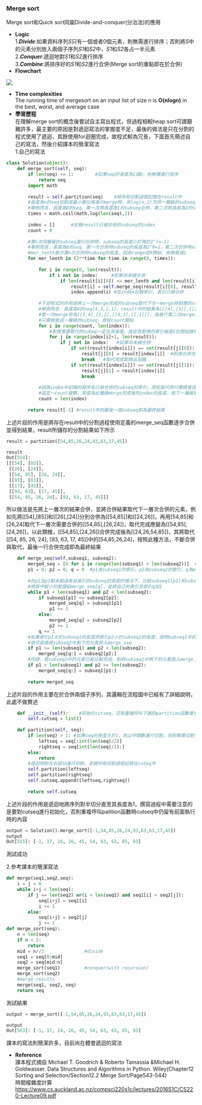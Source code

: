 ### Merge sort
Merge sort和Quick sort同屬Divide-and-conquer(分治法)的應用<br>
- **Logic**<br>
1.***Divide***:如果資料序列*S*只有一個或者0個元素，則無需進行排序；否則將*S*中的元素分別放入兩個子序列*S1*和*S2*中，*S1*和*S2*各占一半元素<br>
2.***Conquer***:遞迴地對*S1*和*S2*進行排序<br>
3.***Combine***:將排序好的*S1*和*S2*進行合併(Merge sort的重點即在於合併)<br>
- **Flowchart**<br>
<img src="https://github.com/Xu-Yidi/fluteanzi/blob/master/week7/merge_sort_flowchart.png">

- **Time complexities**<br>
The running time of mergesort on an input list of size n is **O(nlogn)** in the best, worst, and average case<br>
- **學習歷程**<br>
在理解merge sort的概念後嘗試自主寫出程式，但過程相較heap sort可謂艱難許多，最主要的原因是對遞迴寫法的掌握度不足，最後的做法是只在分割的程式使用了遞迴，其餘使用for迴圈完成，故程式較為冗長，下面首先簡述自己的寫法，然後介紹課本的簡潔寫法<br>
1.自己的寫法<br>
```Python
class Solution(object):
    def merge_sort(self, seq):
        if len(seq) <= 1:        #如果seq的長度為1或0，則無需進行排序
            return seq
        import math
        
        result = self.partition(seq)    #將所有切割過程記錄在result中   
        #長度為n的seq切割成最小單位再進行merge時，有log(n,2)次同一層級的subseq進行合併
        #舉例而言，長度為8的seq，第一次將長度為1的subseq合併，第二次將長度為2的subseq進行合併，第三次將長度為4的subeq合併，log(8,2)=3
        times = math.ceil(math.log(len(seq),2))   
    
        index = []      #記錄result已被合併的subseq的index
        count = 0
        
        #第n次同層級的subseq進行合併時，subseq的長度小於等於2^(n-1)
        #舉例而言，長度為8的seq，第一次合併時subseq的長度為2^0=1，第二次合併時subseq的長度為2^1=2，第三次為2^2=4
        #mer_lenth表示第n次合併時subseq的長度，因為range從0開始，故無需減1
        for mer_lenth in (2**time for time in range(0, times)): 
        
            for i in range(0, len(result)):
                if i not in index:     #如果尚未被合併
                    if len(result[i][0]) <= mer_lenth and len(result[i][1]) <= mer_lenth: #如果subseq的長度小於mer_lenth
                        result[i] = self.merge_seq(result[i][0], result[i][1]) #將兩個subseq合併後的結果取代原本位置的項目
                        index.append(i) #在index記錄索引，表示已被合併
            
            #下述程式的作用是將上一次merge完成的subseq取代下次一merge時對應的subseq
            #舉例而言，長度為4的seq[4,3,2,1]，result中的結果為[[[4],[3]],[[2],[1]],[[4,3],[2,1]]]，
            #第一次merge完為[[3,4],[1,2],[[4,3],[2,1]]]，為進行第二次merge需用[3,4]和[1,2]取代[[4,3],[2,1]]中的[4,3]和[1,2]
            #只需檢查這一層級的subseq，故從count開始
            for i in range(count, len(index)):
                #對應需要取代的subeq一定在其後面，故從其對應的索引後面1位開始搜尋
                for j in range(index[i]+1, len(result)):
                    if j not in index:   #如果尚未被合併
                        if set(result[index[i]]) == set(result[j][0]): #如果合併完成的subseq中元素和某subseq的元素相同
                            result[j][0] = result[index[i]]  #則用合併完的subseq取代此subseq
                            break   #取代完成即跳出迴圈
                        if set(result[index[i]]) == set(result[j][1]):
                            result[j][1] = result[index[i]]
                            break
            
            #因為index中記錄的是所有已被合併的subseq的索引，而在取代時只需檢查這一層級被合併的subseq的索引
            #設定一count變數，其值為此層級merge完成後的index的長度，故下一層級取代時只需檢查下一層合併的subseq，即從conut~len(index)
            count = len(index)
    
        return result[-1] #result中的最後一個subseq即為最終結果
```
上述片段的作用是將存在result中的分割過程使用定義的merge_seq函數逐步合併並得到結果，result所儲存的分割結果如下所示<br>
```Python
result = partition([54,85,26,24,93,63,17,45])    

result
Out[554]: 
[[[54], [85]],
 [[26], [24]],
 [[54, 85], [26, 24]],
 [[93], [63]],
 [[17], [45]],
 [[93, 63], [17, 45]],
 [[54, 85, 26, 24], [93, 63, 17, 45]]]
 ```
所以做法是先將上一層次的結果合併，並將合併結果取代下一層次合併的元素，例如先將[[54],[85]]和[[26],[24]]分別合併為[[54,85]]和[[24,26]]，再用[54,85]和[26,24]取代下一層次需要合併的[[54,85],[26,24]]，取代完成應變為[[54,85],[24,26]]，以此類推，[[54,85],[24,26]]合併完成後為[[24,26,54,85]]，其將取代[[54, 85, 26, 24], [93, 63, 17, 45]]中的[54,85,26,24]，按照此種方法，不斷合併與取代，最後一行合併完成即為最終結果<br>
```Python
    def merge_seq(self,subseq1, subseq2):   
        merged_seq = [0 for i in range(len(subseq1) + len(subseq2))]  #新建一長度為subseq1和subseq2長度之和的list儲存merge完的元素
        p1 = 0; p2 = 0; q = 0  #p1為subseq1的索引，p2為subseq2的索引，q為merge_seq的索引，並初始化索引為0
    
        #在p1及p2都未超過各自索引的subseq的長度的情況下，比較subseq1[p1]和subseq2[p2],
        #將其中較小的賦值給merge_seq[q]，並將自己的索引及索引q加1
        while p1 < len(subseq1) and p2 < len(subseq2):  
            if subseq1[p1] <= subseq2[p2]:  
                merged_seq[q] = subseq1[p1]
                p1 += 1
            else:
                merged_seq[q] = subseq2[p2]
                p2 += 1
            q += 1
        #如果索引p1大於subseq1的長度而索引p2小於subseq2的長度，說明subseq1中的元素已經比較完成
        #故可直接將subseq2中剩下的元素放入merge_seq
        if p1 >= len(subseq1) and p2 < len(subseq2):
            merged_seq[q:] = subseq2[p2:]
        #同理，若subseq2中的元素已經比較完成，則將subseq1中剩下的元素放入merge_seq
        if p1 < len(subseq1) and p2 >= len(subseq2):
            merged_seq[q:] = subseq1[p1:]
        
        return merged_seq
```
上述片段的作用主要在於合併兩個子序列，其邏輯在流程圖中已經有了詳細說明，此處不做贅述<br>
```Python
    def __init__(self):    #初始化cutseq，否則重複呼叫下面的partition函數會在上一次的cutseq的基礎上進行操作
        self.cutseq = list()
    
    def partition(self, seq):
        if len(seq) > 1: #如果seq的長度大於1，則以中間數進行切割，否則無需切割
            leftseq = seq[:int(len(seq)/2)]
            rightseq = seq[int(len(seq)/2):]
        else:
            return 
        #遞迴地對左右部分進行切割，並將所有切割過程記錄在cuteq中
        self.partition(leftseq)  
        self.partition(rightseq)
        self.cutseq.append([leftseq,rightseq]) 
    
        return self.cutseq
```
上述片段的作用是遞迴地將序列對半切分直至其長度為1，撰寫過程中需要注意的是要對cutseq進行初始化，否則重複呼叫patition函數時cutseq中仍留有前面執行時的內容<br>
```Python
output = Solution().merge_sort([-1,54,85,26,24,93,63,63,17,45])
output
Out[555]: [-1, 17, 24, 26, 45, 54, 63, 63, 85, 93]
```
測試成功<br>

2.參考課本的簡潔寫法<br>
```Python
def merge(seq1,seq2,seq):
    i = j = 0
    while i+j < len(seq):
        if j == len(seq2) or(i < len(seq1) and seq1[i] < seq2[j]):
            seq[i+j] = seq1[i]
            i += 1
        else:
            seq[i+j] = seq2[j]
            j += 1
def merge_sort(seq):
    n = len(seq)
    if n < 2:
        return
    mid = n//2               #divide
    seq1 = seq[0:mid]
    seq2 = seq[mid:n]
    merge_sort(seq1)         #conquer(with recursion)
    merge_sort(seq2)
    #merge results
    merge(seq1, seq2, seq)
    return seq
```
測試結果<br>
```Python
output = merge_sort([-1,54,85,26,24,93,63,63,17,45])

output   
Out[563]: [-1, 17, 24, 26, 45, 54, 63, 63, 85, 93]
```
課本的寫法則簡潔許多，目前尚在體會遞迴的寫法<br>

- **Reference**<br>
課本程式摘自 Michael T. Goodrich & Roberto Tamassia &Michael H. Goldwasser. Data Structures and Algorithms in Python. Wiley(Chapter12 Sorting and Selection/Section12.2 Merge Sort/Page543-544)<br>
時間複雜度計算 https://www.cs.auckland.ac.nz/compsci220s1c/lectures/2016S1C/CS220-Lecture09.pdf<br>


